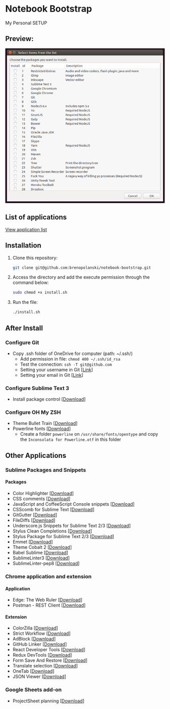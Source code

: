 # Notebook Bootstrap

My Personal SETUP

## Preview:

![demo](demo.png)

## List of applications

[View application list](https://github.com/brenopolanski/notebook-bootstrap/blob/master/APPLICATIONS.md)

## Installation

1. Clone this repository:

    ```sh
    git clone git@github.com:brenopolanski/notebook-bootstrap.git
    ```

2. Access the directory and add the execute permission through the command below:

    ```sh
    sudo chmod +x install.sh
    ```

3. Run the file:

    ```sh
    ./install.sh
    ```

## After Install

### Configure Git

- Copy .ssh folder of OneDrive for computer (path: ~/.ssh/)
  * Add permission in file: `chmod 400 ~/.ssh/id_rsa`
  * Test the connection: `ssh -T git@github.com`
  * Setting your username in Git [[Link](https://help.github.com/articles/setting-your-username-in-git/)]
  * Setting your email in Git [[Link](https://help.github.com/articles/setting-your-email-in-git/)]

### Configure Sublime Text 3

- Install package control [[Download](https://sublime.wbond.net/installation#st3)]

### Configure OH My ZSH

- Theme Bullet Train [[Download](https://github.com/caiogondim/bullet-train-oh-my-zsh-theme)]
- Powerline fonts [[Download](https://github.com/powerline/fonts)]
  - Create a folder `powerline` on `/usr/share/fonts/opentype` and copy the `Inconsolata for Powerline.otf` in this folder

## Other Applications

### Sublime Packages and Snippets

#### Packages

- Color Highlighter [[Download](https://github.com/Monnoroch/ColorHighlighter)]
- CSS comments [[Download](https://github.com/brenopolanski/css-comments-sublime-snippets)]
- JavaScript and CoffeeScript Console snippets [[Download](https://github.com/caiogondim/js-console-sublime-snippets)]
- CSScomb for Sublime Text [[Download](https://github.com/csscomb/sublime-csscomb)]
- GitGutter [[Download](https://github.com/jisaacks/GitGutter)]
- FileDiffs [[Download](https://github.com/colinta/SublimeFileDiffs)]
- Underscore.js Snippets for Sublime Text 2/3 [[Download](https://github.com/AntouanK/sublime-underscorejs-snippets)]
- Stylus Clean Completions [[Download](https://github.com/lnikell/stylus-clean-completions)]
- Stylus Package for Sublime Text 2/3 [[Download](https://github.com/billymoon/Stylus)]
- Emmet [[Download](https://github.com/sergeche/emmet-sublime)]
- Theme Cobalt 2 [[Download](https://github.com/wesbos/cobalt2)]
- Babel Sublime [[Download](https://github.com/babel/babel-sublime)]
- SublimeLinter3 [[Download](https://github.com/SublimeLinter/SublimeLinter3)]
- SublimeLinter-pep8 [[Download](https://github.com/SublimeLinter/SublimeLinter-pep8)]

### Chrome application and extension

#### Application

- Edge: The Web Ruler [[Download](https://chrome.google.com/webstore/detail/edge-the-web-ruler/njlkegdphefeellhaongiopcfgcinikh?utm_source=chrome-ntp-icon)]
- Postman - REST Client [[Download](https://chrome.google.com/webstore/detail/postman-rest-client/fdmmgilgnpjigdojojpjoooidkmcomcm?utm_source=chrome-ntp-icon)]

#### Extension

- ColorZilla [[Download](https://chrome.google.com/webstore/detail/colorzilla/bhlhnicpbhignbdhedgjhgdocnmhomnp?utm_source=chrome-ntp-icon)]
- Strict Workflow [[Download](https://chrome.google.com/webstore/detail/strict-workflow/cgmnfnmlficgeijcalkgnnkigkefkbhd?utm_source=chrome-ntp-icon)]
- AdBlock [[Download](https://chrome.google.com/webstore/detail/adblock/gighmmpiobklfepjocnamgkkbiglidom?utm_source=chrome-ntp-icon)]
- GitHub Linker [[Download](https://chrome.google.com/webstore/detail/github-linker/jlmafbaeoofdegohdhinkhilhclaklkp)]
- React Developer Tools [[Download](https://chrome.google.com/webstore/detail/react-developer-tools/fmkadmapgofadopljbjfkapdkoienihi)]
- Redux DevTools [[Download](https://chrome.google.com/webstore/detail/redux-devtools/lmhkpmbekcpmknklioeibfkpmmfibljd/related?hl=en-US)]
- Form Save And Restore [[Download](https://chrome.google.com/webstore/detail/form-save-and-restore/jknhanfpdjpnkfjjkpofcpegcbhpigcd)]
- Translate selection [[Download](https://chrome.google.com/webstore/detail/translate-selection/enljpjkjokokeigijfbogchbcfnkleak?utm_source=chrome-ntp-icon)]
- OneTab [[Download](https://chrome.google.com/webstore/detail/onetab/chphlpgkkbolifaimnlloiipkdnihall)]
- JSON Viewer [[Download](https://chrome.google.com/webstore/search/json%20viewer?utm_source=chrome-ntp-icon)]

### Google Sheets add-on

- ProjectSheet planning [[Download](https://chrome.google.com/webstore/detail/projectsheet-planning/ejljeigigmpdnoohkmbpbgdgmgffjahc)]
